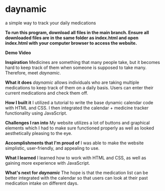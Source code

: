 # daynamic
a simple way to track your daily medications

**To run this program, download all files in the main branch. Ensure all downloaded files are in the same folder as index.html and open index.html with your computer browser to access the website.**

**Demo Video**


**Inspiration**
Medicines are something that many people take, but it becomes hard to keep track of them when someone is supposed to take many. Therefore, meet _daynamic_.

**What it does**
_daynamic_ allows individuals who are taking multiple medications to keep track of them on a daily basis. Users can enter their current medications and check them off.

**How I built it**
I utilized a tutorial to write the base dynamic calendar code with HTML and CSS. I then integrated the calendar + medicine tracker functionality using JavaScript.

**Challenges I ran into**
My website utilizes a lot of buttons and graphical elements which I had to make sure functioned properly as well as looked aesthetically pleasing to the eye.

**Accomplishments that I'm proud of**
I was able to make the website simplistic, user-friendly, and appealing to use.

**What I learned**
I learned how to work with HTML and CSS, as well as gaining more experience with JavaScript.

**What's next for _daynamic_**
The hope is that the medication list can be better integrated with the calendar so that users can look at their past medication intake on different days.
